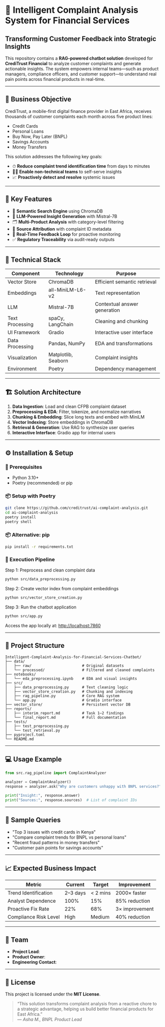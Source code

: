 
# 🧠 Intelligent Complaint Analysis System for Financial Services

## Transforming Customer Feedback into Strategic Insights

This repository contains a **RAG-powered chatbot solution** developed for **CrediTrust Financial** to analyze customer complaints and generate actionable insights. The system empowers internal teams—such as product managers, compliance officers, and customer support—to understand real pain points across financial products in real-time.

---

## 🎯 Business Objective

CrediTrust, a mobile-first digital finance provider in East Africa, receives thousands of customer complaints each month across five product lines:

- Credit Cards  
- Personal Loans  
- Buy Now, Pay Later (BNPL)  
- Savings Accounts  
- Money Transfers  

This solution addresses the following key goals:

- ⏱ **Reduce complaint trend identification time** from days to minutes  
- 🙋‍♀️ **Enable non-technical teams** to self-serve insights  
- 📈 **Proactively detect and resolve** systemic issues  

---

## 🚀 Key Features

- 🔎 **Semantic Search Engine** using ChromaDB  
- 🧠 **LLM-Powered Insight Generation** with Mistral-7B  
- 🗂 **Multi-Product Analysis** with category-level filtering  
- 🧾 **Source Attribution** with complaint ID metadata  
- 📡 **Real-Time Feedback Loop** for proactive monitoring  
- ✅ **Regulatory Traceability** via audit-ready outputs  

---

## 🧠 Technical Stack

| Component        | Technology         | Purpose                          |
|------------------|--------------------|----------------------------------|
| Vector Store     | ChromaDB           | Efficient semantic retrieval     |
| Embeddings       | all-MiniLM-L6-v2   | Text representation              |
| LLM              | Mistral-7B         | Contextual answer generation     |
| Text Processing  | spaCy, LangChain   | Cleaning and chunking            |
| UI Framework     | Gradio             | Interactive user interface       |
| Data Processing  | Pandas, NumPy      | EDA and transformations          |
| Visualization    | Matplotlib, Seaborn| Complaint insights               |
| Environment      | Poetry             | Dependency management            |

---

## 🏗 Solution Architecture

1. **Data Ingestion**: Load and clean CFPB complaint dataset  
2. **Preprocessing & EDA**: Filter, tokenize, and normalize narratives  
3. **Chunking & Embedding**: Slice long texts and embed with MiniLM  
4. **Vector Indexing**: Store embeddings in ChromaDB  
5. **Retrieval & Generation**: Use RAG to synthesize user queries  
6. **Interactive Interface**: Gradio app for internal users  

---

## ⚙️ Installation & Setup

### 🔧 Prerequisites

- Python 3.10+
- Poetry (recommended) or pip

### 📦 Setup with Poetry

```bash
git clone https://github.com/creditrust/ai-complaint-analysis.git
cd ai-complaint-analysis
poetry install
poetry shell
```

### 📦 Alternative: pip

```bash
pip install -r requirements.txt
```

### 🚦 Execution Pipeline


Step 1: Preprocess and clean complaint data
```bash
python src/data_preprocessing.py
```

Step 2: Create vector index from complaint embeddings

```bash
python src/vector_store_creation.py
```
Step 3: Run the chatbot application
```bash
python src/app.py
```

Access the app locally at: [http://localhost:7860](http://localhost:7860)

---

## 📂 Project Structure

```
Intelligent-Complaint-Analysis-for-Financial-Services-Chatbot/
├── data/
│   ├── raw/                       # Original datasets
│   └── processed/                 # Filtered and cleaned complaints
├── notebooks/
│   └── eda_preprocessing.ipynb    # EDA and visual insights
├── src/
│   ├── data_preprocessing.py      # Text cleaning logic
│   ├── vector_store_creation.py   # Chunking and indexing
│   ├── rag_pipeline.py            # Core RAG system
│   └── app.py                     # Gradio interface
├── vector_store/                  # Persistent vector DB
├── reports/
│   ├── interim_report.md          # Task 1–2 findings
│   └── final_report.md            # Full documentation
├── tests/
│   ├── test_preprocessing.py
│   └── test_retrieval.py
├── pyproject.toml
└── README.md
```

---

## 💻 Usage Example

```python
from src.rag_pipeline import ComplaintAnalyzer

analyzer = ComplaintAnalyzer()
response = analyzer.ask("Why are customers unhappy with BNPL services?")

print("Insight:", response.answer)
print("Sources:", response.sources)  # List of complaint IDs
```

---

## 🧪 Sample Queries

- "Top 3 issues with credit cards in Kenya"
- "Compare complaint trends for BNPL vs personal loans"
- "Recent fraud patterns in money transfers"
- "Customer pain points for savings accounts"

---

## 📈 Expected Business Impact

| Metric                  | Current     | Target    | Improvement        |
|-------------------------|-------------|-----------|--------------------|
| Trend Identification    | 2–3 days    | < 2 mins  | 2000× faster       |
| Analyst Dependence      | 100%        | 15%       | 85% reduction      |
| Proactive Fix Rate      | 22%         | 68%       | 3× improvement     |
| Compliance Risk Level   | High        | Medium    | 40% reduction      |

---

## 👥 Team

- **Project Lead**:  
- **Product Owner**:  
- **Engineering Contact**: 

---
## 📜 License

This project is licensed under the **MIT License**.

> “This solution transforms complaint analysis from a reactive chore to a strategic advantage, helping us build better financial products for East Africa.”  
> — *Asha M., BNPL Product Lead*
